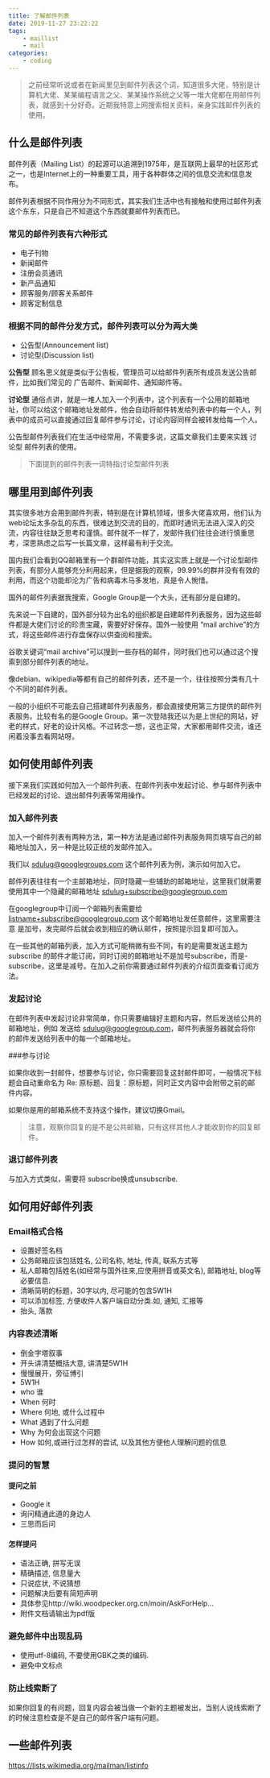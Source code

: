 ```yaml
---
title: 了解邮件列表
date: 2019-11-27 23:22:22
tags:
    - maillist
    - mail
categories:
    - coding
---
```


> 之前经常听说或者在新闻里见到邮件列表这个词，知道很多大佬，特别是计算机大佬、某某编程语言之父、某某操作系统之父等一堆大佬都在用邮件列表，就感到十分好奇。近期我特意上网搜索相关资料，亲身实践邮件列表的使用。

## 什么是邮件列表

邮件列表（Mailing List）的起源可以追溯到1975年，是互联网上最早的社区形式之一，也是Internet上的一种重要工具，用于各种群体之间的信息交流和信息发布。

邮件列表根据不同作用分为不同形式，其实我们生活中也有接触和使用过邮件列表这个东东，只是自己不知道这个东西就要邮件列表而已。

### 常见的邮件列表有六种形式

- 电子刊物
- 新闻邮件
- 注册会员通讯
- 新产品通知
- 顾客服务/顾客关系邮件
- 顾客定制信息

### 根据不同的邮件分发方式，邮件列表可以分为两大类

- 公告型(Announcement list)
- 讨论型(Discussion list)

**公告型** 顾名思义就是类似于公告板，管理员可以给邮件列表所有成员发送公告邮件，比如我们常见的 广告邮件、新闻邮件、通知邮件等。

**讨论型** 通俗点讲，就是一堆人加入一个列表中，这个列表有一个公用的邮箱地址，你可以给这个邮箱地址发邮件，他会自动将邮件转发给列表中的每一个人，列表中的成员可以直接通过回复邮件参与讨论，讨论内容同样会被转发给每一个人。

公告型邮件列表我们在生活中经常用，不需要多说，这篇文章我们主要来实践 讨论型 邮件列表的使用。

> 下面提到的邮件列表一词特指讨论型邮件列表

## 哪里用到邮件列表

其实很多地方会用到邮件列表，特别是在计算机领域，很多大佬喜欢用，他们认为web论坛太多杂乱的东西，很难达到交流的目的，而即时通讯无法进入深入的交流，内容往往缺乏思考和谨慎。邮件就不一样了，发邮件我们往往会进行慎重思考，深思熟虑之后写一长篇文章，这样最有利于交流。

国内我们会看到QQ邮箱里有一个群邮件功能，其实这实质上就是一个讨论型邮件列表，有部分人能够充分利用起来，但是据我的观察，99.99%的群并没有有效的利用，而这个功能却沦为广告和病毒木马多发地，真是令人惋惜。

国外的邮件列表据我搜索，Google Group是一个大头，还有部分是自建的。

先来说一下自建的，国外部分较为出名的组织都是自建邮件列表服务，因为这些邮件都是大佬们讨论的珍贵宝藏，需要好好保存。国外一般使用 “mail archive”的方式，将这些邮件进行存盘保存以供查阅和搜索。

谷歌关键词“mail archive”可以搜到一些存档的邮件，同时我们也可以通过这个搜索到部分邮件列表的地址。

像debian、wikipedia等都有自己的邮件列表，还不是一个，往往按照分类有几十个不同的邮件列表。

一般的小组织不可能去自己搭建邮件列表服务，都会直接使用第三方提供的邮件列表服务。比较有名的是Google Group。第一次登陆我还以为是上世纪的网站，好老的样式，好老的设计风格。不过转念一想，这也正常，大家都用邮件交流，谁还闲着没事去看网站呀。

## 如何使用邮件列表

接下来我们实践如何加入一个邮件列表、在邮件列表中发起讨论、参与邮件列表中已经发起的讨论、退出邮件列表等常用操作。

### 加入邮件列表

加入一个邮件列表有两种方法，第一种方法是通过邮件列表服务网页填写自己的邮箱地址加入，另一种是比较正统的发邮件加入。

我们以 sdulug@googlegroups.com 这个邮件列表为例，演示如何加入它。

邮件列表往往有一个主邮箱地址，同时隐藏一些辅助的邮箱地址，这里我们就需要使用其中一个隐藏的邮箱地址 sdulug+subscribe@googlegroup.com

在googlegroup中订阅一个邮箱列表需要给 listname+subscribe@googlegroup.com 这个邮箱地址发任意邮件，这里需要注意 是加号，发完邮件后就会收到相应的确认邮件，按照提示回复即可加入。

在一些其他的邮箱列表，加入方式可能稍微有些不同，有的是需要发送主题为 subscribe 的邮件才能订阅，同时订阅的邮箱地址不是加号subscribe，而是-subscribe，这里是减号。在加入之前你需要通过邮件列表的介绍页面查看订阅方法。

### 发起讨论

在邮件列表中发起讨论非常简单，你只需要编辑好主题和内容，然后发送给公共的邮箱地址，例如 发送给 sdulug@googlegroup.com，邮件列表服务器就会将你的邮件发送给列表中的每一个邮箱地址。

###参与讨论

如果你收到一封邮件，想要参与讨论，你只需要回复这封邮件即可，一般情况下标题会自动重命名为 Re: 原标题、回复：原标题，同时正文内容中会附带之前的邮件内容。

如果你是用的邮箱系统不支持这个操作，建议切换Gmail。

> 注意，观察你回复的是不是公共邮箱，只有这样其他人才能收到你的回复邮件。

### 退订邮件列表

与加入方式类似，需要将 subscribe换成unsubscribe.

## 如何用好邮件列表

### Email格式合格

- 设置好签名档
- 公务邮箱应该包括姓名, 公司名称, 地址, 传真, 联系方式等
- 私人邮箱包括姓名(如经常与国外往来,应使用拼音或英文名), 邮箱地址, blog等必要信息.
- 清晰简明的标题，30字以内, 尽可能的包含5W1H
- 可以添加标签, 方便收件人客户端自动分类.如, 通知, 汇报等
- 抬头, 落款

### 内容表述清晰

- 倒金字塔叙事
- 开头讲清楚概括大意, 讲清楚5W1H
- 慢慢展开，旁征博引
- 5W1H
- who 谁
- When 何时
- Where 何地, 或什么过程中
- What 遇到了什么问题
- Why 为何会出现这个问题
- How 如何,或进行过怎样的尝试, 以及其他方便他人理解问题的信息

### 提问的智慧

#### 提问之前

- Google it
- 询问精通此道的身边人
- 三思而后问

#### 怎样提问

- 语法正确, 拼写无误
- 精确描述, 信息量大
- 只说症状, 不说猜想
- 问题解决后要有简短声明
- 具体参见http://wiki.woodpecker.org.cn/moin/AskForHelp...
- 附件文档请输出为pdf版

### 避免邮件中出现乱码

- 使用utf-8编码, 不要使用GBK之类的编码.
- 避免中文标点

### 防止线索断了

如果你回复的有问题，回复内容会被当做一个新的主题被发出，当别人说线索断了的时候注意检查是不是自己的邮件客户端有问题。

## 一些邮件列表

https://lists.wikimedia.org/mailman/listinfo